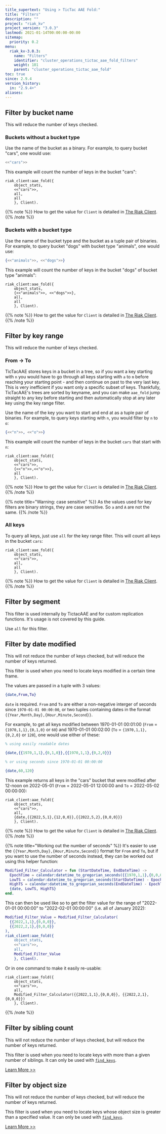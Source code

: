 ```yaml
---
title_supertext: "Using > TicTac AAE Fold:"
title: "Filters"
description: ""
project: "riak_kv"
project_version: "3.0.3"
lastmod: 2021-01-14T00:00:00-00:00
sitemap:
  priority: 0.2
menu:
  riak_kv-3.0.3:
    name: "Filters"
    identifier: "cluster_operations_tictac_aae_fold_filters"
    weight: 101
    parent: "cluster_operations_tictac_aae_fold"
toc: true
since: 2.9.4
version_history:
  in: "2.9.4+"
aliases:
---
```

[code riak_kv_vnode]: https://github.com/basho/riak_kv/blob/develop-3.0/src/riak_kv_vnode.erl
[riak attach]: ../../../admin/riak-cli/#attach
[config reference]: ../../../configuring/reference/#tictac-active-anti-entropy
[config tictacaae]: ../../../configuring/active-anti-entropy/tictac-aae
[tictacaae folds-overview]: ../
[tictacaae system]: ../../tictac-active-anti-entropy
[tictacaae client]: ../../tictac-aae-fold#the-riak-client
[tictacaae find-keys]: ../../tictac-aae-fold/find-keys
[tictacaae find-tombs]: ../../tictac-aae-fold/find-tombs
[tictacaae list-buckets]: ../../tictac-aae-fold/list-buckets
[tictacaae object-stats]: ../../tictac-aae-fold/object-stats
[tictacaae reap-tombs]: ../../tictac-aae-fold/reap-tombs
[filters]: ../../tictac-aae-fold/filters
[filter-by bucket]: ../../tictac-aae-fold/filters#filter-by-bucket-name
[filter-by key-range]: ../../tictac-aae-fold/filters#filter-by-key-range
[filter-by segment]: ../../tictac-aae-fold/filters#filter-by-segment
[filter-by modified]: ../../tictac-aae-fold/filters#filter-by-date-modified
[filter-by sibling-count]: ../../tictac-aae-fold/find-keys/#the-sibling-count-filter
[filter-by object-size]: ../../tictac-aae-fold/find-keys/#the-object-size-filter

## Filter by bucket name

This will reduce the number of keys checked.

### Buckets without a bucket type

Use the name of the bucket as a binary. For example, to query bucket "cars", one would use:

```erlang
<<"cars">>
```

This example will count the number of keys in the bucket "cars":

```riakattach
riak_client:aae_fold({
    object_stats,
    <<"cars">>,
    all,
    all
    }, Client).
```

{{% note %}}
How to get the value for `Client` is detailed in [The Riak Client](../../tictac-aae-fold#the-riak-client).
{{% /note %}}

### Buckets with a bucket type

Use the name of the bucket type and the bucket as a tuple pair of binaries. For example, to query bucket "dogs" with bucket type "animals", one would use:

```erlang
{<<"animals">>, <<"dogs">>}
```

This example will count the number of keys in the bucket "dogs" of bucket type "animals":

```riakattach
riak_client:aae_fold({
    object_stats,
    {<<"animals">>, <<"dogs">>},
    all,
    all
    }, Client).
```

{{% note %}}
How to get the value for `Client` is detailed in [The Riak Client](../../tictac-aae-fold#the-riak-client).
{{% /note %}}

## Filter by key range

This will reduce the number of keys checked.

### From -> To

TicTacAAE stores keys in a bucket in a tree, so if you want a key starting with `n` you would have to go through all keys starting with `a` to `m` before reaching your starting point - and then continue on past to the very last key. This is very inefficient if you want only a specific subset of keys. Thankfully, TicTacAAE's trees are sorted by keyname, and you can make `aae_fold` jump straight to any key before starting and then automatically stop at any later key using the key range filter.

Use the name of the key you want to start and end at as a tuple pair of binaries. For example, to query keys starting with `n`, you would filter by `n` to `o`:

```erlang
{<<"n">>, <<"o">>}
```

This example will count the number of keys in the bucket `cars` that start with `n`:

```riakattach
riak_client:aae_fold({
    object_stats,
    <<"cars">>,
    {<<"n">>,<<"o">>},
    all
    }, Client).
```

{{% note %}}
How to get the value for `Client` is detailed in [The Riak Client](../../tictac-aae-fold#the-riak-client).
{{% /note %}}

{{% note title="Warning: case sensitive" %}}
As the values used for key filters are binary strings, they are case sensitive. So `a` and `A` are not the same.
{{% /note %}}

### All keys

To query all keys, just use `all` for the key range filter. This will count all keys in the bucket `cars`:

```riakattach
riak_client:aae_fold({
    object_stats,
    <<"cars">>,
    all,
    all
    }, Client).
```

{{% note %}}
How to get the value for `Client` is detailed in [The Riak Client](../../tictac-aae-fold#the-riak-client).
{{% /note %}}

## Filter by segment

This filter is used internally by TictacAAE and for custom replication functions. It's usage is not covered by this guide.

Use `all` for this filter.

## Filter by date modified

This will not reduce the number of keys checked, but will reduce the number of keys returned.

This filter is used when you need to locate keys modified in a certain time frame.

The values are passed in a tuple with 3 values:

```erlang
{date,From,To}
```

`date` is required. `From` and `To` are either a non-negative interger of seconds since `1970-01-01 00:00:00`, or two tuples containing dates in the format `{{Year,Month,Day},{Hour,Minute,Second}}`.

For example, to get all keys modified between 1970-01-01 00:01:00 (`From` = `{1970,1,1},{0,1,0}` or `60`) and 1970-01-01 00:02:00 (`To` = `{1970,1,1},{0,2,0}` or `120`), one would use either of these:

```erlang
% using easily readable dates

{date,{{1970,1,1},{0,1,0}},{{1970,1,1},{0,2,0}}}

% or using seconds since 1970-01-01 00:00:00

{date,60,120}
```

This example returns all keys in the "cars" bucket that were modified after 12-noon on 2022-05-01 (`From` = 2022-05-01 12:00:00 and `To` = 2022-05-02 00:00:00):

```riakattach
riak_client:aae_fold({
    object_stats,
    <<"cars">>,
    all,
    {date,{{2022,5,1},{12,0,0}},{{2022,5,2},{0,0,0}}}
    }, Client).
```

{{% note %}}
How to get the value for `Client` is detailed in [The Riak Client](../../tictac-aae-fold#the-riak-client).
{{% /note %}}

{{% note title="Working out the number of seconds" %}}
It's easier to use the `{{Year,Month,Day},{Hour,Minute,Second}}` format for `From` and `To`, but if you want to use the number of seconds instead, they can be worked out using this helper function:

```erlang
Modified_Filter_Calculator = fun (StartDateTime, EndDateTime) ->
  EpochTime = calendar:datetime_to_gregorian_seconds({{1970,1,1},{0,0,0}}),
  LowTS = calendar:datetime_to_gregorian_seconds(StartDateTime) - EpochTime,
  HighTS = calendar:datetime_to_gregorian_seconds(EndDateTime) - EpochTime,
  {date, LowTS, HighTS}
end.
```

This can then be used like so to get the filter value for the range of "2022-01-01 00:00:00" to "2022-02-01 00:00:00" (i.e. all of January 2022):

```erlang
Modified_Filter_Value = Modified_Filter_Calculator(
  {{2022,1,1},{0,0,0}},
  {{2022,2,1},{0,0,0}}
),
riak_client:aae_fold({
    object_stats,
    <<"cars">>,
    all,
    Modified_Filter_Value
    }, Client).
```

Or in one command to make it easily re-usable:

```riakattach
riak_client:aae_fold({
    object_stats,
    <<"cars">>,
    all,
    Modified_Filter_Calculator({{2022,1,1},{0,0,0}}, {{2022,2,1},{0,0,0}})
    }, Client).
```

{{% /note %}}

## Filter by sibling count

This will not reduce the number of keys checked, but will reduce the number of keys returned.

This filter is used when you need to locate keys with more than a given number of siblings. It can only be used with [`find_keys`][tictacaae find-keys].

[Learn More >>][filter-by sibling-count]

## Filter by object size

This will not reduce the number of keys checked, but will reduce the number of keys returned.

This filter is used when you need to locate keys whose object size is greater than a specified value. It can only be used with [`find_keys`][tictacaae find-keys].

[Learn More >>][filter-by object-size]
